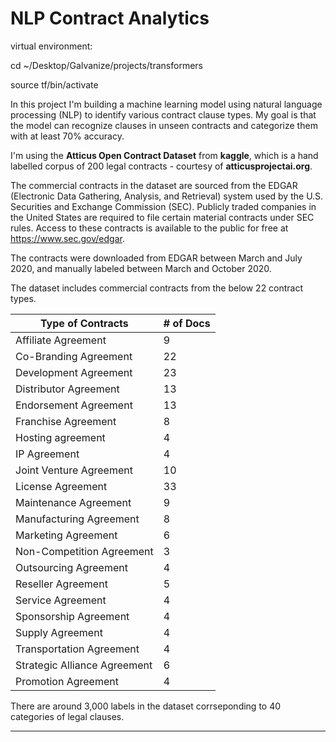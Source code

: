 # NLP Contract Analytics
virtual environment: 

cd ~/Desktop/Galvanize/projects/transformers

source tf/bin/activate



In this project I'm building a machine learning model using natural language processing (NLP) to identify various contract clause types. My goal is that the model can recognize clauses in unseen contracts and categorize them with at least 70% accuracy.



I'm using the **Atticus Open Contract Dataset** from **kaggle**, which is a hand labelled corpus of 200 legal contracts - courtesy of **atticusprojectai.org**. 

The commercial contracts in the dataset are  sourced from the EDGAR (Electronic Data Gathering, Analysis, and Retrieval) system used by the U.S. Securities and Exchange Commission (SEC). Publicly traded companies in the United States are required to file certain material contracts under SEC rules. Access to these contracts is available to the public for free at https://www.sec.gov/edgar.

The contracts were downloaded from EDGAR between March and July 2020, and manually labeled between March and October 2020.

[^1]: source: Datasheet for Atticus Open Contract Dataset (AOK) (beta).pdf



The dataset includes commercial contracts from the below 22 contract types.

| Type of Contracts            | # of Docs |
| ---------------------------- | --------- |
| Affiliate Agreement          | 9         |
| Co-Branding Agreement        | 22        |
| Development Agreement        | 23        |
| Distributor Agreement        | 13        |
| Endorsement Agreement        | 13        |
| Franchise Agreement          | 8         |
| Hosting agreement            | 4         |
| IP Agreement                 | 4         |
| Joint Venture Agreement      | 10        |
| License Agreement            | 33        |
| Maintenance Agreement        | 9         |
| Manufacturing Agreement      | 8         |
| Marketing Agreement          | 6         |
| Non-Competition Agreement    | 3         |
| Outsourcing Agreement        | 4         |
| Reseller Agreement           | 5         |
| Service Agreement            | 4         |
| Sponsorship Agreement        | 4         |
| Supply Agreement             | 4         |
| Transportation Agreement     | 4         |
| Strategic Alliance Agreement | 6         |
| Promotion Agreement          | 4         |



There are around 3,000 labels in the dataset corrseponding to 40 categories of legal clauses.















------
